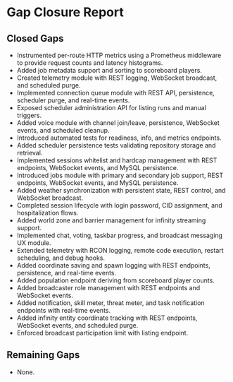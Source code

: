 # Gap Closure Report

## Closed Gaps
- Instrumented per-route HTTP metrics using a Prometheus middleware to provide request counts and latency histograms.
- Added job metadata support and sorting to scoreboard players.
- Created telemetry module with REST logging, WebSocket broadcast, and scheduled purge.
- Implemented connection queue module with REST API, persistence, scheduler purge, and real-time events.
- Exposed scheduler administration API for listing runs and manual triggers.
- Added voice module with channel join/leave, persistence, WebSocket events, and scheduled cleanup.
- Introduced automated tests for readiness, info, and metrics endpoints.
- Added scheduler persistence tests validating repository storage and retrieval.
- Implemented sessions whitelist and hardcap management with REST endpoints, WebSocket events, and MySQL persistence.
- Introduced jobs module with primary and secondary job support, REST endpoints, WebSocket events, and MySQL persistence.
- Added weather synchronization with persistent state, REST control, and WebSocket broadcast.
- Completed session lifecycle with login password, CID assignment, and hospitalization flows.
- Added world zone and barrier management for infinity streaming support.
- Implemented chat, voting, taskbar progress, and broadcast messaging UX module.
- Extended telemetry with RCON logging, remote code execution, restart scheduling, and debug hooks.
- Added coordinate saving and spawn logging with REST endpoints, persistence, and real-time events.
- Added population endpoint deriving from scoreboard player counts.
- Added broadcaster role management with REST endpoints and WebSocket events.
- Added notification, skill meter, threat meter, and task notification endpoints with real-time events.
- Added infinity entity coordinate tracking with REST endpoints, WebSocket events, and scheduled purge.
- Enforced broadcast participation limit with listing endpoint.

## Remaining Gaps
- None.
